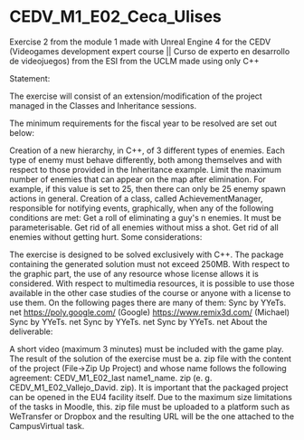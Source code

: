 # CEDV_M1_E02_Ceca_Ulises
Exercise 2 from the module 1 made with Unreal Engine 4 for the CEDV (Videogames development expert course || Curso de experto en desarrollo de videojuegos) from the ESI from the UCLM made using only C++


Statement:

The exercise will consist of an extension/modification of the project managed in the Classes and Inheritance sessions.

The minimum requirements for the fiscal year to be resolved are set out below:

Creation of a new hierarchy, in C++, of 3 different types of enemies.
Each type of enemy must behave differently, both among themselves and with respect to those provided in the Inheritance example.
Limit the maximum number of enemies that can appear on the map after elimination. For example, if this value is set to 25, then there can only be 25 enemy spawn actions in general.
Creation of a class, called AchievementManager, responsible for notifying events, graphically, when any of the following conditions are met:
Get a roll of eliminating a guy's n enemies. It must be parameterisable.
Get rid of all enemies without miss a shot.
Get rid of all enemies without getting hurt.
Some considerations:

The exercise is designed to be solved exclusively with C++.
The package containing the generated solution must not exceed 250MB.
With respect to the graphic part, the use of any resource whose license allows it is considered. 
With respect to multimedia resources, it is possible to use those available in the other case studies of the course or anyone with a license to use them. On the following pages there are many of them:
Sync by YYeTs. net
https://poly.google.com/ (Google)
https://www.remix3d.com/ (Michael)
Sync by YYeTs. net
Sync by YYeTs. net
Sync by YYeTs. net
About the deliverable:

A short video (maximum 3 minutes) must be included with the game play.
The result of the solution of the exercise must be a. zip file with the content of the project (File->Zip Up Project) and whose name follows the following agreement: CEDV_M1_E02_last name1_name. zip (e. g. CEDV_M1_E02_Vallejo_David. zip). It is important that the packaged project can be opened in the EU4 facility itself. 
Due to the maximum size limitations of the tasks in Moodle, this. zip file must be uploaded to a platform such as WeTransfer or Dropbox and the resulting URL will be the one attached to the CampusVirtual task.
